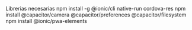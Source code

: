 Librerias necesarias 
npm install -g @ionic/cli native-run cordova-res
npm install @capacitor/camera @capacitor/preferences @capacitor/filesystem
npm install @ionic/pwa-elements
